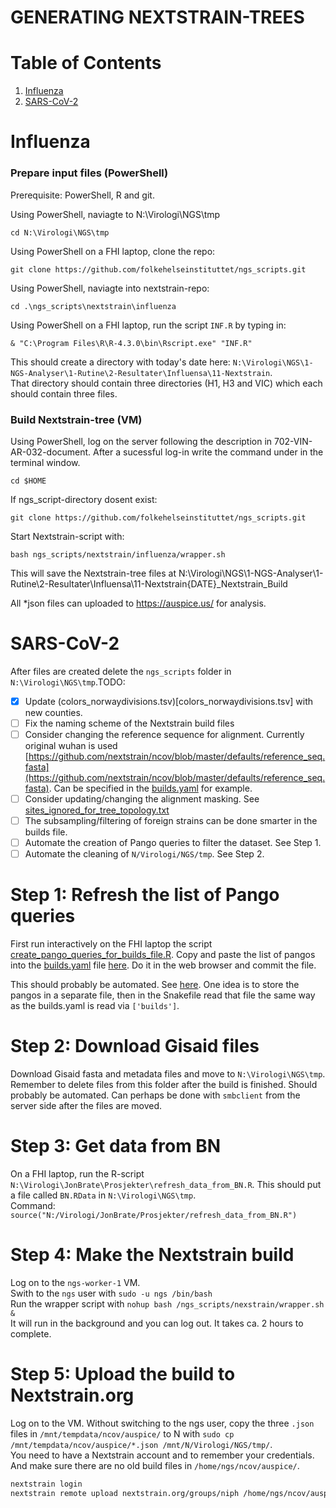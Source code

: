 # GENERATING NEXTSTRAIN-TREES

# Table of Contents
1. [Influenza](#influenza)
2. [SARS-CoV-2](#sars-cov-2)

# Influenza

### Prepare input files (PowerShell)
Prerequisite: PowerShell, R and git.

Using PowerShell, naviagte to N:\Virologi\NGS\tmp 
```
cd N:\Virologi\NGS\tmp
```
Using PowerShell on a FHI laptop, clone the repo:
```
git clone https://github.com/folkehelseinstituttet/ngs_scripts.git
```
Using PowerShell, naviagte into nextstrain-repo:
```
cd .\ngs_scripts\nextstrain\influenza
```
Using PowerShell on a FHI laptop, run the script `INF.R` by typing in:
```
& "C:\Program Files\R\R-4.3.0\bin\Rscript.exe" "INF.R"
```
This should create a directory with today's date here: `N:\Virologi\NGS\1-NGS-Analyser\1-Rutine\2-Resultater\Influensa\11-Nextstrain`.  
That directory should contain three directories (H1, H3 and VIC) which each should contain three files.

### Build Nextstrain-tree (VM)

Using PowerShell, log on the server following the description in 702-VIN-AR-032-document. 
After a sucessful log-in write the command under in the terminal window.
```
cd $HOME
```
If ngs_script-directory dosent exist:
```
git clone https://github.com/folkehelseinstituttet/ngs_scripts.git
```
Start Nextstrain-script with:
```
bash ngs_scripts/nextstrain/influenza/wrapper.sh
```
This will save the Nextstrain-tree files at N:\Virologi\NGS\1-NGS-Analyser\1-Rutine\2-Resultater\Influensa\11-Nextstrain\{DATE}_Nextstrain_Build

All *json files can uploaded to https://auspice.us/ for analysis. 

# SARS-CoV-2

After files are created delete the `ngs_scripts` folder in `N:\Virologi\NGS\tmp`.TODO:
- [X] Update (colors_norwaydivisions.tsv)[colors_norwaydivisions.tsv] with new counties.
- [ ] Fix the naming scheme of the Nextstrain build files
- [ ] Consider changing the reference sequence for alignment. Currently original wuhan is used [https://github.com/nextstrain/ncov/blob/master/defaults/reference_seq.fasta](https://github.com/nextstrain/ncov/blob/master/defaults/reference_seq.fasta). Can be specified in the [builds.yaml](builds.yaml) for example.
- [ ] Consider updating/changing the alignment masking. See [sites_ignored_for_tree_topology.txt](sites_ignored_for_tree_topology.txt)
- [ ] The subsampling/filtering of foreign strains can be done smarter in the builds file.
- [ ] Automate the creation of Pango queries to filter the dataset. See Step 1.
- [ ] Automate the cleaning of `N/Virologi/NGS/tmp`. See Step 2.

# Step 1: Refresh the list of Pango queries  
First run interactively on the FHI laptop the script [create_pango_queries_for_builds_file.R](create_pango_queries_for_builds_file.R).  Copy and paste the list of pangos into the [builds.yaml](builds.yaml) file [here](https://github.com/folkehelseinstituttet/ngs_scripts/blob/main/nextstrain/builds.yaml#L42). Do it in the web browser and commit the file.  

This should probably be automated. See [here](https://discussion.nextstrain.org/t/methods-to-automate-the-list-of-pangos-for-augur-filter/1665). One idea is to store the pangos in a separate file, then in the Snakefile read that file the same way as the builds.yaml is read via `['builds']`. 

# Step 2: Download Gisaid files  
Download Gisaid fasta and metadata files and move to `N:\Virologi\NGS\tmp`. Remember to delete files from this folder after the build is finished. Should probably be automated. Can perhaps be done with `smbclient` from the server side after the files are moved. 

# Step 3: Get data from BN    
On a FHI laptop, run the R-script `N:\Virologi\JonBrate\Prosjekter\refresh_data_from_BN.R`. This should put a file called `BN.RData` in `N:\Virologi\NGS\tmp`.  
Command: `source("N:/Virologi/JonBrate/Prosjekter/refresh_data_from_BN.R")`

# Step 4: Make the Nextstrain build
Log on to the `ngs-worker-1` VM.  
Swith to the `ngs` user with `sudo -u ngs /bin/bash`  
Run the wrapper script with `nohup bash /ngs_scripts/nexstrain/wrapper.sh &`  
It will run in the background and you can log out. It takes ca. 2 hours to complete. 

# Step 5: Upload the build to Nextstrain.org  
Log on to the VM. Without switching to the ngs user, copy the three `.json` files in `/mnt/tempdata/ncov/auspice/` to N with `sudo cp /mnt/tempdata/ncov/auspice/*.json /mnt/N/Virologi/NGS/tmp/`.  
You need to have a Nextstrain account and to remember your credentials. And make sure there are no old build files in `/home/ngs/ncov/auspice/`.  
```bash
nextstrain login
nextstrain remote upload nextstrain.org/groups/niph /home/ngs/ncov/auspice/*.json
```
